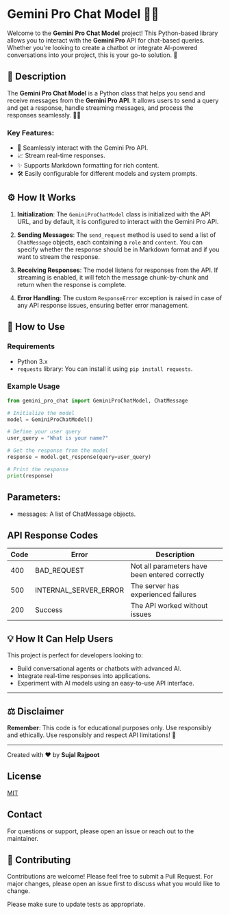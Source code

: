 # Gemini Pro Chat Model 🤖✨

Welcome to the **Gemini Pro Chat Model** project! This Python-based library allows you to interact with the **Gemini Pro** API for chat-based queries. Whether you're looking to create a chatbot or integrate AI-powered conversations into your project, this is your go-to solution. 🚀

## 📜 Description

The **Gemini Pro Chat Model** is a Python class that helps you send and receive messages from the **Gemini Pro API**. It allows users to send a query and get a response, handle streaming messages, and process the responses seamlessly. 💬🔮

### Key Features:
- 💬 Seamlessly interact with the Gemini Pro API.
- 📈 Stream real-time responses.
- ✨ Supports Markdown formatting for rich content.
- 🛠️ Easily configurable for different models and system prompts.

## ⚙️ How It Works

1. **Initialization**:
   The `GeminiProChatModel` class is initialized with the API URL, and by default, it is configured to interact with the Gemini Pro API.

2. **Sending Messages**:
   The `send_request` method is used to send a list of `ChatMessage` objects, each containing a `role` and `content`. You can specify whether the response should be in Markdown format and if you want to stream the response.

3. **Receiving Responses**:
   The model listens for responses from the API. If streaming is enabled, it will fetch the message chunk-by-chunk and return when the response is complete.

4. **Error Handling**:
   The custom `ResponseError` exception is raised in case of any API response issues, ensuring better error management.

## 🔧 How to Use

### Requirements

- Python 3.x
- `requests` library: You can install it using `pip install requests`.

### Example Usage

```python
from gemini_pro_chat import GeminiProChatModel, ChatMessage

# Initialize the model
model = GeminiProChatModel()

# Define your user query
user_query = "What is your name?"

# Get the response from the model
response = model.get_response(query=user_query)

# Print the response
print(response)
```

## Parameters:
- messages: A list of ChatMessage objects.

## API Response Codes

| **Code** | **Error**                 | **Description**                                             |
|----------|---------------------------|-------------------------------------------------------------|
| 400      | BAD_REQUEST               | Not all parameters have been entered correctly             |
| 500      | INTERNAL_SERVER_ERROR     | The server has experienced failures                        |
| 200      | Success                   | The API worked without issues                              |

## 💡 How It Can Help Users
This project is perfect for developers looking to:

- Build conversational agents or chatbots with advanced AI.
- Integrate real-time responses into applications.
- Experiment with AI models using an easy-to-use API interface.
---

## ⚖️ Disclaimer
**Remember**: This code is for educational purposes only. Use responsibly and ethically. Use responsibly and respect API limitations! 🚀

---

Created with ❤️ by **Sujal Rajpoot**

## License

[MIT](https://choosealicense.com/licenses/mit/)

## Contact
For questions or support, please open an issue or reach out to the maintainer.

## 🤝 Contributing

Contributions are welcome! Please feel free to submit a Pull Request. For major changes, please open an issue first to discuss what you would like to change.

Please make sure to update tests as appropriate.
